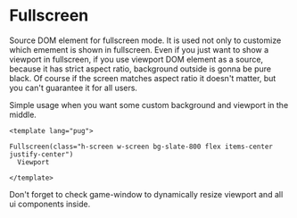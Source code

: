 # Fullscreen

Source DOM element for fullscreen mode. It is used not only to customize which emement is shown in fullscreen. Even if you just want to show a viewport in fullscreen, if you use viewport DOM element as a source, because it has strict aspect ratio, background outside is gonna be pure black. Of course if the screen matches aspect ratio it doesn't matter, but you can't guarantee it for all users.

Simple usage when you want some custom background and viewport in the middle.

```pug
<template lang="pug">

Fullscreen(class="h-screen w-screen bg-slate-800 flex items-center justify-center")
  Viewport

</template>
```

Don't forget to check game-window to dynamically resize viewport and all ui components inside.
